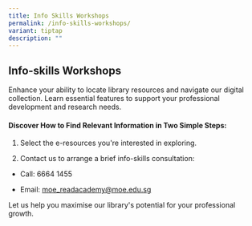 ```yaml
---
title: Info Skills Workshops
permalink: /info-skills-workshops/
variant: tiptap
description: ""
---
```

<h2><strong>Info-skills Workshops</strong></h2>
<p>Enhance your ability to locate library resources and navigate our digital
collection. Learn essential features to support your professional development
and research needs.</p>
<h4>Discover How to Find Relevant Information in Two Simple Steps:</h4>
<ol data-tight="true" class="tight">
<li>
<p>Select the e-resources you're interested in exploring.</p>
</li>
<li>
<p>Contact us to arrange a brief info-skills consultation:</p>
</li>
</ol>
<ul data-tight="true" class="tight">
<li>
<p>Call: 6664 1455</p>
</li>
<li>
<p>Email: <a href="mailto:moe_readacademy@moe.edu.sg" rel="noopener noreferrer nofollow" target="_blank">moe_readacademy@moe.edu.sg</a>
</p>
</li>
</ul>
<p>Let us help you maximise our library's potential for your professional
growth.</p>
<p></p>